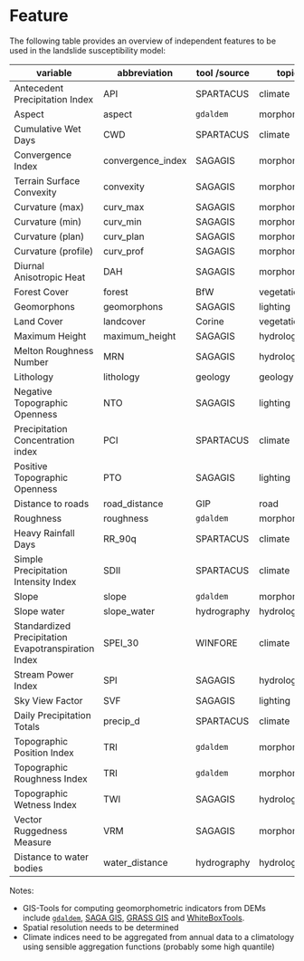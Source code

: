 # Feature

The following table provides an overview of independent features to be used in the landslide susceptibility model:

| variable                                            | abbreviation       | tool /source | topic        |
| --------------------------------------------------- | ------------------ | ------------ | ------------ |
| Antecedent Precipitation Index                      | API                | SPARTACUS    | climate      |
| Aspect                                              | aspect             | `gdaldem`    | morphometry  |
| Cumulative Wet Days                                 | CWD                | SPARTACUS    | climate      |
| Convergence Index                                   | convergence_index  | SAGAGIS      | morphometry  |
| Terrain Surface Convexity                           | convexity          | SAGAGIS      | morphometry  |
| Curvature (max)                                     | curv_max           | SAGAGIS      | morphometry  |
| Curvature (min)                                     | curv_min           | SAGAGIS      | morphometry  |
| Curvature (plan)                                    | curv_plan          | SAGAGIS      | morphometry  |
| Curvature (profile)                                 | curv_prof          | SAGAGIS      | morphometry  |
| Diurnal Anisotropic Heat                            | DAH                | SAGAGIS      | morphometry  |
| Forest Cover                                        | forest             | BfW          | vegetation   |
| Geomorphons                                         | geomorphons        | SAGAGIS      | lighting     |
| Land Cover                                          | landcover          | Corine       | vegetation   |
| Maximum Height                                      | maximum_height     | SAGAGIS      | hydrology    |
| Melton Roughness Number                             | MRN                | SAGAGIS      | hydrology    |
| Lithology                                           | lithology          | geology      | geology      |
| Negative Topographic Openness                       | NTO                | SAGAGIS      | lighting     |
| Precipitation Concentration index                   | PCI                | SPARTACUS    | climate      |
| Positive Topographic Openness                       | PTO                | SAGAGIS      | lighting     |
| Distance to roads                                   | road_distance      | GIP          | road         |
| Roughness                                           | roughness          | `gdaldem`    | morphometry  |
| Heavy Rainfall Days                                 | RR_90q             | SPARTACUS    | climate      |
| Simple Precipitation Intensity Index                | SDII               | SPARTACUS    | climate      |
| Slope                                               | slope              | `gdaldem`    | morphometry  |
| Slope water                                         | slope_water        | hydrography  | hydrology    |
| Standardized Precipitation Evapotranspiration Index | SPEI_30            | WINFORE      | climate      |
| Stream Power Index                                  | SPI                | SAGAGIS      | hydrology    |
| Sky View Factor                                     | SVF                | SAGAGIS      | lighting     |
| Daily Precipitation Totals                          | precip_d           | SPARTACUS    | climate      |
| Topographic Position Index                          | TRI                | `gdaldem`    | morphometry  |
| Topographic Roughness Index                         | TRI                | `gdaldem`    | morphometry  |
| Topographic Wetness Index                           | TWI                | SAGAGIS      | hydrology    |
| Vector Ruggedness Measure                           | VRM                | SAGAGIS      | morphometry  |
| Distance to water bodies                            | water_distance     | hydrography  | hydrology    |

Notes:
- GIS-Tools for computing geomorphometric indicators from DEMs include [`gdaldem`](https://gdal.org/programs/gdaldem.html), [SAGA GIS](https://saga-gis.sourceforge.io/saga_tool_doc/8.0.0/ta_morphometry.html), [GRASS GIS](https://grass.osgeo.org/grass82/manuals/keywords.html#terrain%20patterns) and [WhiteBoxTools](https://www.whiteboxgeo.com/manual/wbt_book/available_tools/geomorphometric_analysis.html).
- Spatial resolution needs to be determined
- Climate indices need to be aggregated from annual data to a climatology using sensible aggregation functions (probably some high quantile)
